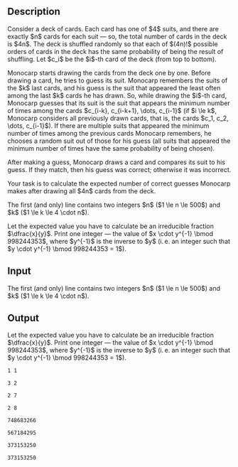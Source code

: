 ## Description

<div><p>Consider a deck of cards. Each card has one of $4$ suits, and there are exactly $n$ cards for each suit — so, the total number of cards in the deck is $4n$. The deck is shuffled randomly so that each of $(4n)!$ possible orders of cards in the deck has the same probability of being the result of shuffling. Let $c_i$ be the $i$-th card of the deck (from top to bottom).</p><p>Monocarp starts drawing the cards from the deck one by one. Before drawing a card, he tries to guess its suit. Monocarp remembers the suits of the $k$ last cards, and his guess is the suit that appeared the least often among the last $k$ cards he has drawn. So, while drawing the $i$-th card, Monocarp guesses that its suit is the suit that appears the minimum number of times among the cards $c_{i-k}, c_{i-k+1}, \dots, c_{i-1}$ (if $i \le k$, Monocarp considers all previously drawn cards, that is, the cards $c_1, c_2, \dots, c_{i-1}$). If there are multiple suits that appeared the minimum number of times among the previous cards Monocarp remembers, he chooses a random suit out of those for his guess (all suits that appeared the minimum number of times have the same probability of being chosen).</p><p>After making a guess, Monocarp draws a card and compares its suit to his guess. If they match, then his guess was correct; otherwise it was incorrect.</p><p>Your task is to calculate the expected number of correct guesses Monocarp makes after drawing all $4n$ cards from the deck.</p></div><div class="input-specification"><p>The first (and only) line contains two integers $n$ ($1 \le n \le 500$) and $k$ ($1 \le k \le 4 \cdot n$).</p></div><div class="output-specification"><p>Let the expected value you have to calculate be an irreducible fraction $\dfrac{x}{y}$. Print one integer — the value of $x \cdot y^{-1} \bmod 998244353$, where $y^{-1}$ is the inverse to $y$ (i. e. an integer such that $y \cdot y^{-1} \bmod 998244353 = 1$).</p></div>

## Input

<p>The first (and only) line contains two integers $n$ ($1 \le n \le 500$) and $k$ ($1 \le k \le 4 \cdot n$).</p>

## Output

<p>Let the expected value you have to calculate be an irreducible fraction $\dfrac{x}{y}$. Print one integer — the value of $x \cdot y^{-1} \bmod 998244353$, where $y^{-1}$ is the inverse to $y$ (i. e. an integer such that $y \cdot y^{-1} \bmod 998244353 = 1$).</p>





```input1
1 1
```




```input2
3 2
```




```input3
2 7
```




```input4
2 8
```




```output1
748683266
```




```output2
567184295
```




```output3
373153250
```




```output4
373153250
```


